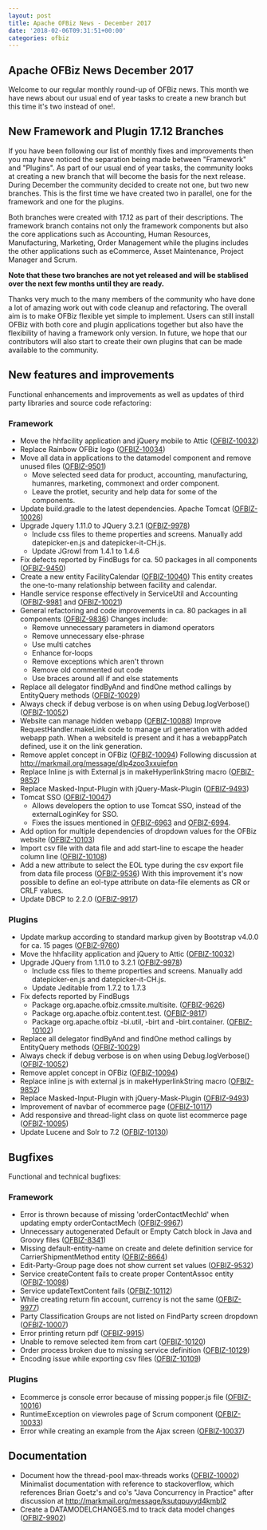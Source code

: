 ```yaml
---
layout: post
title: Apache OFBiz News - December 2017
date: '2018-02-06T09:31:51+00:00'
categories: ofbiz
---
```

<h2>Apache OFBiz News December 2017</h2>
Welcome to our regular monthly round-up of OFBiz news. 
This month we have news about our usual end of year tasks to create a new branch but this time it's two instead of one!.
<!--more--> 
<h2>New Framework and Plugin 17.12 Branches</h2>
<p>If you have been following our list of monthly fixes and improvements then you may have noticed the separation being made between "Framework" and "Plugins". As part of our usual end of year tasks, the community looks at creating a new branch that will become the basis for the next release. During December the community decided to create not one, but two new branches. This is the first time we have created two in parallel, one for the framework and one for the plugins.</p>
Both branches were created with 17.12 as part of their descriptions. The framework branch contains not only the framework components but also the core applications such as Accounting, Human Resources, Manufacturing, Marketing, Order Management while the plugins includes the other applications such as eCommerce, Asset Maintenance, Project Manager and Scrum.</p>
<p><strong>Note that these two branches are not yet released and will be stablised over the next few months until they are ready.</strong> </p>
<p>Thanks very much to the many members of the community who have done a lot of amazing work out with code cleanup and refactoring. The overall aim is to make OFBiz flexible yet simple to implement. Users can still install OFBiz with both core and plugin applications together but also have the flexibility of having a framework only version. In future, we hope that our contributors will also start to create their own plugins that can be made available to the community.</p>
<h2>New features and improvements</h2>
Functional enhancements and improvements as well as updates of third party libraries and source code refactoring:
<h3>Framework</h3>
<ul>
 	<li>Move the hhfacility application and jQuery mobile to Attic (<a href="https://issues.apache.org/jira/browse/OFBIZ-10032">OFBIZ-10032</a>)</li>
 	<li>Replace Rainbow OFBiz logo (<a href="https://issues.apache.org/jira/browse/OFBIZ-10034">OFBIZ-10034</a>)</li>
 	<li>Move all data in applications to the datamodel component and remove unused files (<a href="https://issues.apache.org/jira/browse/OFBIZ-9501">OFBIZ-9501</a>)
<ul>
 	<li>Move selected seed data for product, accounting, manufacturing, humanres, marketing, commonext and order component.</li>
 	<li>Leave the protlet, security and help data for some of the components.</li>
</ul>
</li>
 	<li>Update build.gradle to the latest dependencies. Apache Tomcat (<a href="https://issues.apache.org/jira/browse/OFBIZ-10026">OFBIZ-10026</a>)</li>
 	<li>Upgrade Jquery 1.11.0 to JQuery 3.2.1 (<a href="https://issues.apache.org/jira/browse/OFBIZ-9978">OFBIZ-9978</a>)
<ul>
 	<li>Include css files to theme properties and screens. Manually add datepicker-en.js and datepicker-it-CH.js.</li>
 	<li>Update JGrowl from 1.4.1 to 1.4.6</li>
</ul>
</li>
 	<li>Fix defects reported by FindBugs for ca. 50 packages in all components (<a href="https://issues.apache.org/jira/browse/OFBIZ-9450">OFBIZ-9450</a>)</li>
 	<li>Create a new entity FacilityCalendar (<a href="https://issues.apache.org/jira/browse/OFBIZ-10040">OFBIZ-10040</a>)
This entity creates the one-to-many relationship between facility and calendar.</li>
 	<li>Handle service response effectively in ServiceUtil and Accounting (<a href="https://issues.apache.org/jira/browse/OFBIZ-9981">OFBIZ-9981</a> and <a href="https://issues.apache.org/jira/browse/OFBIZ-10021">OFBIZ-10021</a>)</li>
 	<li>General refactoring and code improvements in ca. 80 packages in all components (<a id="key-val" class="issue-link" href="https://issues.apache.org/jira/browse/OFBIZ-9836" rel="13108296" data-issue-key="OFBIZ-9836">OFBIZ-9836</a>)
Changes include:
<ul>
 	<li>Remove unnecessary parameters in diamond operators</li>
 	<li>Remove unnecessary else-phrase</li>
 	<li>Use multi catches</li>
 	<li>Enhance for-loops</li>
 	<li>Remove exceptions which aren't thrown</li>
 	<li>Remove old commented out code</li>
 	<li>Use braces around all if and else statements</li>
</ul>
</li>
 	<li>Replace all delegator findByAnd and findOne method callings by EntityQuery methods (<a href="https://issues.apache.org/jira/browse/OFBIZ-10029">OFBIZ-10029</a>)</li>
 	<li>Always check if debug verbose is on when using Debug.logVerbose() (<a href="https://issues.apache.org/jira/browse/OFBIZ-10052">OFBIZ-10052</a>)</li>
 	<li>Website can manage hidden webapp (<a href="https://issues.apache.org/jira/browse/OFBIZ-10088">OFBIZ-10088</a>)
Improve RequestHandler.makeLink code to manage url generation with added webapp path. When a websiteId is present and it has a webappPatch defined, use it on the link generation.</li>
 	<li>Remove applet concept in OFBiz (<a href="https://issues.apache.org/jira/browse/OFBIZ-10094">OFBIZ-10094</a>)
Following discussion at <a href="http://markmail.org/message/dlp4zoo3xxuiefpn">http://markmail.org/message/dlp4zoo3xxuiefpn</a></li>
 	<li>Replace Inline js with External js in makeHyperlinkString macro (<a href="https://issues.apache.org/jira/browse/OFBIZ-9852">OFBIZ-9852</a>)</li>
 	<li>Replace Masked-Input-Plugin with jQuery-Mask-Plugin (<a href="https://issues.apache.org/jira/browse/OFBIZ-9493">OFBIZ-9493</a>)</li>
 	<li>Tomcat SSO (<a href="https://issues.apache.org/jira/browse/OFBIZ-10047">OFBIZ-10047</a>)
<ul>
 	<li>Allows developers the option to use Tomcat SSO, instead of the externalLoginKey for SSO.</li>
 	<li>Fixes the issues mentioned in <a class="issue-link" title="Single sign-on to OFBiz with CAS" href="https://issues.apache.org/jira/browse/OFBIZ-6963" data-issue-key="OFBIZ-6963">OFBIZ-6963</a> and <a class="issue-link" title="Multiple logins required when using help screen before navigating to another application" href="https://issues.apache.org/jira/browse/OFBIZ-6994" data-issue-key="OFBIZ-6994">OFBIZ-6994</a>.</li>
</ul>
</li>
 	<li>Add option for multiple dependencies of dropdown values for the OFBiz website (<a href="https://issues.apache.org/jira/browse/OFBIZ-10103">OFBIZ-10103</a>)</li>
 	<li>Import csv file with data file and add start-line to escape the header column line (<a href="https://issues.apache.org/jira/browse/OFBIZ-10108">OFBIZ-10108</a>)</li>
 	<li>Add a new attribute to select the EOL type during the csv export file from data file process (<a href="https://issues.apache.org/jira/browse/OFBIZ-9536">OFBIZ-9536</a>)
With this improvement it's now possible to define an eol-type attribute on data-file elements as CR or CRLF values.</li>
 	<li>Update DBCP to 2.2.0 (<a href="https://issues.apache.org/jira/browse/OFBIZ-9917">OFBIZ-9917</a>)</li>
</ul>
<h3>Plugins</h3>
<ul>
 	<li>Update markup according to standard markup given by Bootstrap v4.0.0 for ca. 15 pages (<a href="https://issues.apache.org/jira/browse/OFBIZ-9760">OFBIZ-9760</a>)</li>
 	<li>Move the hhfacility application and jQuery to Attic (<a href="https://issues.apache.org/jira/browse/OFBIZ-10032">OFBIZ-10032</a>)</li>
 	<li>Upgrade JQuery from 1.11.0 to 3.2.1 (<a href="https://issues.apache.org/jira/browse/OFBIZ-9978">OFBIZ-9978</a>)
<ul>
 	<li>Include css files to theme properties and screens. Manually add datepicker-en.js and datepicker-it-CH.js.</li>
 	<li>Update Jeditable from 1.7.2 to 1.7.3</li>
</ul>
</li>
 	<li>Fix defects reported by FindBugs
<ul>
 	<li>Package org.apache.ofbiz.cmssite.multisite. (<a href="https://issues.apache.org/jira/browse/OFBIZ-9626">OFBIZ-9626</a>)</li>
 	<li>Package org.apache.ofbiz.content.test. (<a href="https://issues.apache.org/jira/browse/OFBIZ-9817">OFBIZ-9817</a>)</li>
 	<li>Package org.apache.ofbiz -bi.util, -birt and -birt.container. (<a href="https://issues.apache.org/jira/browse/OFBIZ-10102">OFBIZ-10102</a>)</li>
</ul>
</li>
 	<li>Replace all delegator findByAnd and findOne method callings by EntityQuery methods (<a href="https://issues.apache.org/jira/browse/OFBIZ-10029">OFBIZ-10029</a>)</li>
 	<li>Always check if debug verbose is on when using Debug.logVerbose() (<a href="https://issues.apache.org/jira/browse/OFBIZ-10052">OFBIZ-10052</a>)</li>
 	<li>Remove applet concept in OFBiz (<a href="https://issues.apache.org/jira/browse/OFBIZ-10094">OFBIZ-10094</a>)</li>
 	<li>Replace inline js with external js in makeHyperlinkString macro (<a href="https://issues.apache.org/jira/browse/OFBIZ-9852">OFBIZ-9852</a>)</li>
 	<li>Replace Masked-Input-Plugin with jQuery-Mask-Plugin (<a href="https://issues.apache.org/jira/browse/OFBIZ-9493">OFBIZ-9493</a>)</li>
 	<li>Improvement of navbar of ecommerce page (<a href="https://issues.apache.org/jira/browse/OFBIZ-10117">OFBIZ-10117</a>)</li>
 	<li>Add responsive and thread-light class on quote list ecommerce page (<a href="https://issues.apache.org/jira/browse/OFBIZ-10095">OFBIZ-10095</a>)</li>
 	<li>Update Lucene and Solr to 7.2 (<a href="https://issues.apache.org/jira/browse/OFBIZ-10130">OFBIZ-10130</a>)</li>
</ul>
<h2>Bugfixes</h2>
Functional and technical bugfixes:
<h3>Framework</h3>
<ul>
 	<li>Error is thrown because of missing 'orderContactMechId' when updating empty orderContactMech (<a href="https://issues.apache.org/jira/browse/OFBIZ-9967">OFBIZ-9967</a>)</li>
 	<li>Unnecessary autogenerated Default or Empty Catch block in Java and Groovy files (<a href="https://issues.apache.org/jira/browse/OFBIZ-8341">OFBIZ-8341</a>)</li>
 	<li>Missing default-entity-name on create and delete definition service for CarrierShipmentMethod entity (<a href="https://issues.apache.org/jira/browse/OFBIZ-8664">OFBIZ-8664</a>)</li>
 	<li>Edit-Party-Group page does not show current set values (<a href="https://issues.apache.org/jira/browse/OFBIZ-9532">OFBIZ-9532</a>)</li>
 	<li>Service createContent fails to create proper ContentAssoc entity (<a href="https://issues.apache.org/jira/browse/OFBIZ-10098">OFBIZ-10098</a>)</li>
 	<li>Service updateTextContent fails (<a href="https://issues.apache.org/jira/browse/OFBIZ-10112">OFBIZ-10112</a>)</li>
 	<li>While creating return fin account, currency is not the same (<a href="https://issues.apache.org/jira/browse/OFBIZ-9977">OFBIZ-9977</a>)</li>
 	<li>Party Classification Groups are not listed on FindParty screen dropdown (<a href="https://issues.apache.org/jira/browse/OFBIZ-10007">OFBIZ-10007</a>)</li>
 	<li>Error printing return pdf (<a href="https://issues.apache.org/jira/browse/OFBIZ-9915">OFBIZ-9915</a>)</li>
 	<li>Unable to remove selected item from cart (<a href="https://issues.apache.org/jira/browse/OFBIZ-10120">OFBIZ-10120</a>)</li>
 	<li>Order process broken due to missing service definition (<a href="https://issues.apache.org/jira/browse/OFBIZ-10129">OFBIZ-10129</a>)</li>
 	<li>Encoding issue while exporting csv files (<a href="https://issues.apache.org/jira/browse/OFBIZ-10109">OFBIZ-10109</a>)</li>
</ul>
<h3>Plugins</h3>
<ul>
 	<li>Ecommerce js console error because of missing popper.js file (<a href="https://issues.apache.org/jira/browse/OFBIZ-10016">OFBIZ-10016</a>)</li>
 	<li>RuntimeException on viewroles page of Scrum component (<a href="https://issues.apache.org/jira/browse/OFBIZ-10033">OFBIZ-10033</a>)</li>
 	<li>Error while creating an example from the Ajax screen (<a href="https://issues.apache.org/jira/browse/OFBIZ-10037">OFBIZ-10037</a>)</li>
</ul>
<h2>Documentation</h2>
<ul>
 	<li>Document how the thread-pool max-threads works (<a href="https://issues.apache.org/jira/browse/OFBIZ-10002">OFBIZ-10002</a>)
Minimalist documentation with reference to stackoverflow, which references Brian Goetz's and co's "Java Concurrency in Practice" after discussion at <a href="http://markmail.org/message/ksutqpuyyd4kmbl2">http://markmail.org/message/ksutqpuyyd4kmbl2</a></li>
 	<li>Create a DATAMODELCHANGES.md to track data model changes (<a href="https://issues.apache.org/jira/browse/OFBIZ-9902">OFBIZ-9902</a>)</li>
</ul>
